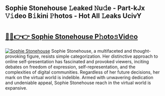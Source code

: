 ## Sophie Stonehouse 𝙻eaked 𝙽u𝚍e - Part-kJx 𝚅𝚒deo B𝚒kini 𝙿hotos - Hot All 𝙻eaks UcivY

# <h2><a href="http://ld6ppx.urlbe.top/?page=Sophie+Stonehouse">🔗🔗👉👉 Sophie Stonehouse P𝚑oto𝚜Vid𝚎o</a></h2>

[![Sophie Stonehouse](https://i.imgur.com/eBuTRDB.gif)](http://ld6ppx.urlbe.top/?page=Sophie+Stonehouse)
Sophie Stonehouse, a multifaceted and thought-provoking figure, resists simple categorization. Her distinctive approach to online self-presentation has fascinated and provoked viewers, inciting debates on freedom of expression, self-representation, and the complexities of digital communities. Regardless of her future decisions, her mark on the virtual world is indelible. Armed with unwavering dedication and undeniable appeal, Sophie Stonehouse reach in the virtual world is expansive.
